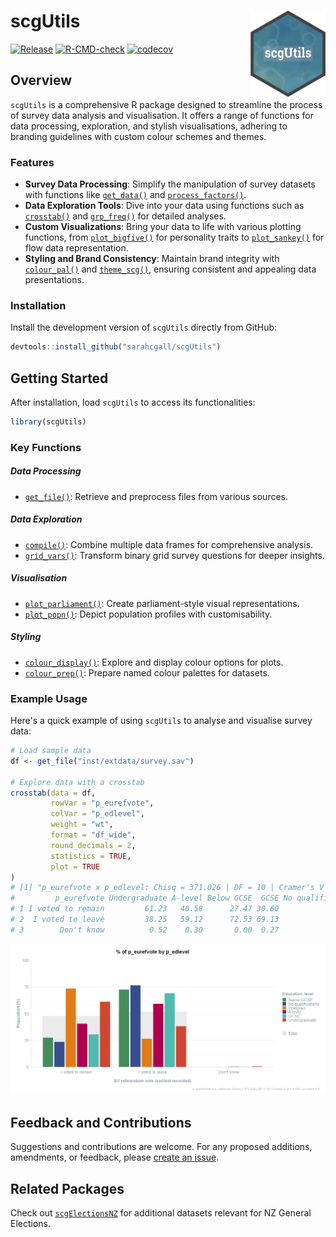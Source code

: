 scgUtils <a href="https://sarahcgall.github.io/scgUtils/"><img src="man/figures/logo.png" align="right" height="138" alt="" /></a>
================
<!-- badges: start -->
[![Release](https://img.shields.io/badge/Release-development%20version%200&#46;0&#46;1-1c75bc)](https://github.com/sarahcgall/scgUtils)
[![R-CMD-check](https://github.com/sarahcgall/scgUtils/actions/workflows/R-CMD-check.yaml/badge.svg)](https://github.com/sarahcgall/scgUtils/actions/workflows/R-CMD-check.yaml)
[![codecov](https://codecov.io/gh/sarahcgall/scgUtils/graph/badge.svg?token=SG99DJ56I4)](https://codecov.io/gh/sarahcgall/scgUtils)
<!-- badges: end -->

## Overview
`scgUtils` is a comprehensive R package designed to streamline the process of survey data analysis and visualisation. 
It offers a range of functions for data processing, exploration, and stylish visualisations, adhering to branding 
guidelines with custom colour schemes and themes.

### Features

- **Survey Data Processing**: Simplify the manipulation of survey datasets with functions like [`get_data()`](https://sarahcgall.github.io/scgUtils/reference/get_data.html) and [`process_factors()`](https://sarahcgall.github.io/scgUtils/reference/process_factors.html).
- **Data Exploration Tools**: Dive into your data using functions such as [`crosstab()`](https://sarahcgall.github.io/scgUtils/reference/crosstab.html) and [`grp_freq()`](https://sarahcgall.github.io/scgUtils/reference/grp_freq.html) for detailed analyses.
- **Custom Visualizations**: Bring your data to life with various plotting functions, from [`plot_bigfive()`](https://sarahcgall.github.io/scgUtils/reference/plot_bigfive.html) for personality traits to [`plot_sankey()`](https://sarahcgall.github.io/scgUtils/reference/plot_sankey.html) for flow data representation.
- **Styling and Brand Consistency**: Maintain brand integrity with [`colour_pal()`](https://sarahcgall.github.io/scgUtils/reference/colour_pal.html) and [`theme_scg()`](https://sarahcgall.github.io/scgUtils/reference/theme_scg.html), ensuring consistent and appealing data presentations.

### Installation

Install the development version of `scgUtils` directly from GitHub:

``` r
devtools::install_github("sarahcgall/scgUtils")
```

## Getting Started
After installation, load `scgUtils` to access its functionalities:

``` r
library(scgUtils)
```

### Key Functions
##### Data Processing

* [`get_file()`](https://sarahcgall.github.io/scgUtils/reference/get_file.html): Retrieve and preprocess files from various sources.

##### Data Exploration

* [`compile()`](https://sarahcgall.github.io/scgUtils/reference/compile.html): Combine multiple data frames for comprehensive analysis.
* [`grid_vars()`](https://sarahcgall.github.io/scgUtils/reference/grid_vars.html): Transform binary grid survey questions for deeper insights.

##### Visualisation

* [`plot_parliament()`](https://sarahcgall.github.io/scgUtils/reference/plot_parliament.html): Create parliament-style visual representations.
* [`plot_popn()`](https://sarahcgall.github.io/scgUtils/reference/plot_popn.html): Depict population profiles with customisability.

##### Styling

* [`colour_display()`](https://sarahcgall.github.io/scgUtils/reference/colour_display.html): Explore and display colour options for plots.
* [`colour_prep()`](https://sarahcgall.github.io/scgUtils/reference/colour_prep.html): Prepare named colour palettes for datasets.

### Example Usage
Here's a quick example of using `scgUtils` to analyse and visualise survey data:

``` r
# Load sample data
df <- get_file("inst/extdata/survey.sav")

# Explore data with a crosstab
crosstab(data = df,
         rowVar = "p_eurefvote",
         colVar = "p_edlevel",
         weight = "wt",
         format = "df_wide",
         round_decimals = 2,
         statistics = TRUE,
         plot = TRUE
)
# [1] "p_eurefvote x p_edlevel: Chisq = 371.026 | DF = 10 | Cramer's V = 0.243 | p-value = 0"
#         p_eurefvote Undergraduate A-level Below GCSE  GCSE No qualifications Postgrad Total
# 1 I voted to remain         61.23   40.58      27.47 30.60             23.49    73.47 47.92
# 2  I voted to leave         38.25   59.12      72.53 69.13             76.51    26.42 51.78
# 3        Don't know          0.52    0.30       0.00  0.27              0.00     0.10  0.31
```
![Crosstab Results](https://github.com/sarahcgall/scgUtils/blob/master/vignettes/articles/img/crosstab_example.png)

## Feedback and Contributions
Suggestions and contributions are welcome. For any proposed additions, amendments, or feedback, please
[create an issue](https://github.com/sarahcgall/scgUtils/issues).

## Related Packages
Check out [`scgElectionsNZ`](https://sarahcgall.github.io/scgElectionsNZ) for additional datasets relevant for 
NZ General Elections.
